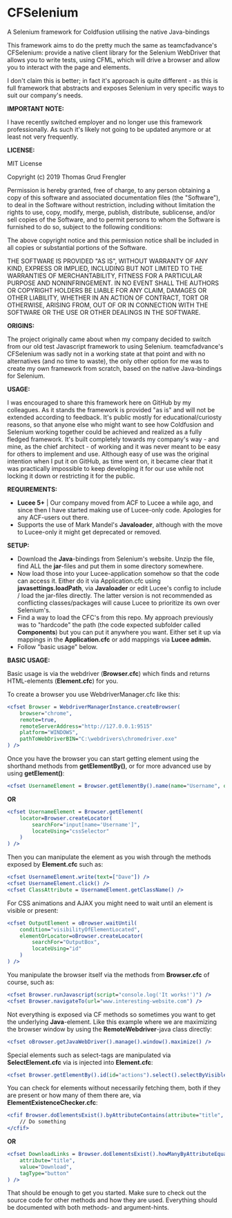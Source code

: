 # CFSelenium
A Selenium framework for Coldfusion utilising the native Java-bindings

This framework aims to do the pretty much the same as teamcfadvance's CFSelenium: provide a native client library for the Selenium WebDriver that allows you to write tests, using CFML, which will drive a browser and allow you to interact with the page and elements.

I don't claim this is better; in fact it's approach is quite different - as this is full framework that abstracts and exposes Selenium in very specific ways to suit our company's needs.

**IMPORTANT NOTE:**

I have recently switched employer and no longer use this framework professionally. As such it's likely not going to be updated anymore or at least not very frequently.

**LICENSE:**

MIT License

Copyright (c) 2019 Thomas Grud Frengler

Permission is hereby granted, free of charge, to any person obtaining a copy
of this software and associated documentation files (the "Software"), to deal
in the Software without restriction, including without limitation the rights
to use, copy, modify, merge, publish, distribute, sublicense, and/or sell
copies of the Software, and to permit persons to whom the Software is
furnished to do so, subject to the following conditions:

The above copyright notice and this permission notice shall be included in all
copies or substantial portions of the Software.

THE SOFTWARE IS PROVIDED "AS IS", WITHOUT WARRANTY OF ANY KIND, EXPRESS OR
IMPLIED, INCLUDING BUT NOT LIMITED TO THE WARRANTIES OF MERCHANTABILITY,
FITNESS FOR A PARTICULAR PURPOSE AND NONINFRINGEMENT. IN NO EVENT SHALL THE
AUTHORS OR COPYRIGHT HOLDERS BE LIABLE FOR ANY CLAIM, DAMAGES OR OTHER
LIABILITY, WHETHER IN AN ACTION OF CONTRACT, TORT OR OTHERWISE, ARISING FROM,
OUT OF OR IN CONNECTION WITH THE SOFTWARE OR THE USE OR OTHER DEALINGS IN THE
SOFTWARE.

**ORIGINS:**

The project originally came about when my company decided to switch from our old test Javascript framework to using Selenium. 
teamcfadvance's CFSelenium was sadly not in a working state at that point and with no alternatives (and no time to waste), the only other option for me was to create my own framework from scratch, based on the native Java-bindings for Selenium.

**USAGE:**

I was encouraged to share this framework here on GitHub by my colleagues. As it stands the framework is provided "as is" and will not be extended according to feedback. It's public mostly for educational/curiosty reasons, so that anyone else who might want to see how Coldfusion and Selenium working together could be achieved and realized as a fully fledged framework. It's built completely towards my company's way - and mine, as the chief architect - of working and it was never meant to be easy for others to implement and use. Although easy of use was the original intention when I put it on GitHub, as time went on, it became clear that it was practically impossible to keep developing it for our use while not locking it down or restricting it for the public.

**REQUIREMENTS:**

* **Lucee 5+** | Our company moved from ACF to Lucee a while ago, and since then I have started making use of Lucee-only code. Apologies for any ACF-users out there.
* Supports the use of Mark Mandel's **Javaloader**, although with the move to Lucee-only it might get deprecated or removed.

**SETUP:**

* Download the **Java**-bindings from Selenium's website. Unzip the file, find ALL the **jar**-files and put them in some directory somewhere. 
* Now load those into your Lucee-application somehow so that the code can access it. Either do it via Application.cfc using **javasettings.loadPath**, via **Javaloader** or edit Lucee's config to include / load the jar-files directly. The latter version is not recommended as conflicting classes/packages will cause Lucee to prioritize its own over Selenium's.
* Find a way to load the CFC's from this repo. My approach previously was to "hardcode" the path (the code expected subfolder called **Components**) but you can put it anywhere you want. Either set it up via mappings in the **Application.cfc** or add mappings via **Lucee admin.**
* Follow "basic usage" below.

**BASIC USAGE:**

Basic usage is via the webdriver (**Browser.cfc**) which finds and returns HTML-elements (**Element.cfc**) for you.

To create a browser you use WebdriverManager.cfc like this:

```coldfusion
<cfset Browser = WebdriverManagerInstance.createBrowser(
	browser="chrome",
	remote=true,
	remoteServerAddress="http://127.0.0.1:9515"
	platform="WINDOWS",
	pathToWebDriverBIN="C:\webdrivers\chromedriver.exe"
) />
```

Once you have the browser you can start getting element using the shorthand methods from **getElementBy()**, or for more advanced use by using **getElement()**:

```coldfusion
<cfset UsernameElement = Browser.getElementBy().name(name="Username", onlyElementsOfTag="input") />
```

__OR__

```coldfusion
<cfset UsernameElement = Browser.getElement(
	locator=Browser.createLocator(
		searchFor="input[name='Username']",
		locateUsing="cssSelector"
	)
) />
```

Then you can manipulate the element as you wish through the methods exposed by **Element.cfc** such as:

```coldfusion
<cfset UsernameElement.write(text=["Dave"]) />
<cfset UsernameElement.click() />
<cfset ClassAttribute = UsernameElement.getClassName() />
```

For CSS animations and AJAX you might need to wait until an element is visible or present:

```coldfusion
<cfset OutputElement = oBrowser.waitUntil(
	condition="visibilityOfElementLocated",
	elementOrLocator=oBrowser.createLocator(
		searchFor="OutputBox",
		locateUsing="id"
	)
) />
```

You manipulate the browser itself via the methods from **Browser.cfc** of course, such as:

```coldfusion
<cfset Browser.runJavascript(script="console.log('It works!')") />
<cfset Browser.navigateTo(url="www.interesting-website.com") />
```

Not everything is exposed via CF methods so sometimes you want to get the underlying **Java**-element. Like this example where we are maximizing the browser window by using the **RemoteWebdriver**-java class directly:

```coldfusion
<cfset oBrowser.getJavaWebDriver().manage().window().maximize() />
```

Special elements such as select-tags are manipulated via **SelectElement.cfc** via is injected into **Element.cfc**:

```coldfusion
<cfset Browser.getElementBy().id(id="actions").select().selectByVisibleText(text="Status update") />
```

You can check for elements without necessarily fetching them, both if they are present or how many of them there are, via **ElementExistenceChecker.cfc**:

```coldfusion
<cfif Browser.doElementsExist().byAttributeContains(attribute="title", value="Download", tagType="a") >
	// Do something
</cfif>
```

__OR__

```coldfusion
<cfset DownloadLinks = Browser.doElementsExist().howManyByAttributeEquals(
	attribute="title",
	value="Download",
	tagType="button"
) />
```

That should be enough to get you started. Make sure to check out the source code for other methods and how they are used. Everything should be documented with both methods- and argument-hints.
